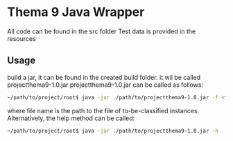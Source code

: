 # Thema 9 Java Wrapper
All code can be found in the src folder
Test data is provided in the resources

## Usage
build a jar, it can be found in the created build folder.
it wil be called projectthema9-1.0.jar
projectthema9-1.0.jar can be called as follows:
```bash
~/path/to/project/root$ java -jar ./path/to/projectthema9-1.0.jar -f <file-name>
```
where file name is the path to the file of to-be-classified instances.
Alternatively, the help method can be called:
```bash
~/path/to/project/root$ java -jar ./path/to/projectthema9-1.0.jar -h
```
